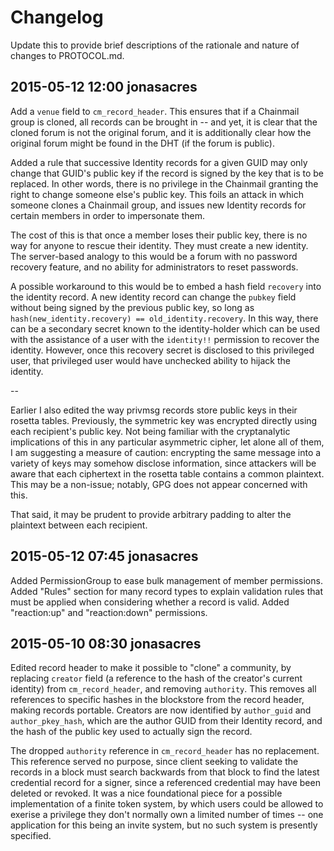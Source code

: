 # Changelog

Update this to provide brief descriptions of the rationale and nature of changes to PROTOCOL.md.

## 2015-05-12 12:00 jonasacres
Add a `venue` field to `cm_record_header`. This ensures that if a Chainmail group is cloned, all records can be brought in -- and yet, it is clear that the cloned forum is not the original forum, and it is additionally clear how the original forum might be found in the DHT (if the forum is public).

Added a rule that successive Identity records for a given GUID may only change that GUID's public key if the record is signed by the key that is to be replaced. In other words, there is no privilege in the Chainmail granting the right to change someone else's public key. This foils an attack in which someone clones a Chainmail group, and issues new Identity records for certain members in order to impersonate them.

The cost of this is that once a member loses their public key, there is no way for anyone to rescue their identity. They must create a new identity. The server-based analogy to this would be a forum with no password recovery feature, and no ability for administrators to reset passwords.

A possible workaround to this would be to embed a hash field `recovery` into the identity record. A new identity record can change the `pubkey` field without being signed by the previous public key, so long as `hash(new_identity.recovery) == old_identity.recovery`. In this way, there can be a secondary secret known to the identity-holder which can be used with the assistance of a user with the `identity!!` permission to recover the identity. However, once this recovery secret is disclosed to this privileged user, that privileged user would have unchecked ability to hijack the identity.

--

Earlier I also edited the way privmsg records store public keys in their rosetta tables. Previously, the symmetric key was encrypted directly using each recipient's public key. Not being familiar with the cryptanalytic implications of this in any particular asymmetric cipher, let alone all of them, I am suggesting a measure of caution: encrypting the same message into a variety of keys may somehow disclose information, since attackers will be aware that each ciphertext in the rosetta table contains a common plaintext. This may be a non-issue; notably, GPG does not appear concerned with this.

That said, it may be prudent to provide arbitrary padding to alter the plaintext between each recipient.

## 2015-05-12 07:45 jonasacres
Added PermissionGroup to ease bulk management of member permissions. Added "Rules" section for many record types to explain validation rules that must be applied when considering whether a record is valid. Added "reaction:up" and "reaction:down" permissions.

## 2015-05-10 08:30 jonasacres
Edited record header to make it possible to "clone" a community, by replacing `creator` field (a reference to the hash of the creator's current identity) from `cm_record_header`, and removing `authority`. This removes all references to specific hashes in the blockstore from the record header, making records portable. Creators are now identified by `author_guid` and `author_pkey_hash`, which are the author GUID from their Identity record, and the hash of the public key used to actually sign the record.

The dropped `authority` reference in `cm_record_header` has no replacement. This reference served no purpose, since client seeking to validate the records in a block must search backwards from that block to find the latest credential record for a signer, since a referenced credential may have been deleted or revoked. It was a nice foundational piece for a possible implementation of a finite token system, by which users could be allowed to exerise a privilege they don't normally own a limited number of times -- one application for this being an invite system, but no such system is presently specified.
